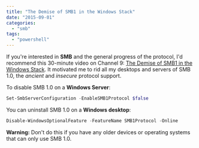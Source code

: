 ```yaml
---
title: "The Demise of SMB1 in the Windows Stack"
date: "2015-09-01"
categories:
  - "smb"
tags:
  - "powershell"
---
```


If you're interested in **SMB** and the general progress of the protocol, I'd recommend this 30-minute video on Channel 9: [The Demise of SMB1 in the Windows Stack](https://channel9.msdn.com/Blogs/Regular-IT-Guy/The-Demise-of-SMB-1-in-the-Windows-Stack?wt.mc_id=player). It motivated me to rid all my desktops and servers of SMB 1.0, the _ancient_ and _insecure_ protocol support.

To disable SMB 1.0 on a **Windows Server**:

```powershell
Set-SmbServerConfiguration -EnableSMB1Protocol $false
```

You can uninstall SMB 1.0 on a **Windows desktop**:

```powershell
Disable-WindowsOptionalFeature -FeatureName SMB1Protocol -Online
```

**Warning:** Don't do this if you have any older devices or operating systems that can only use SMB 1.0.
